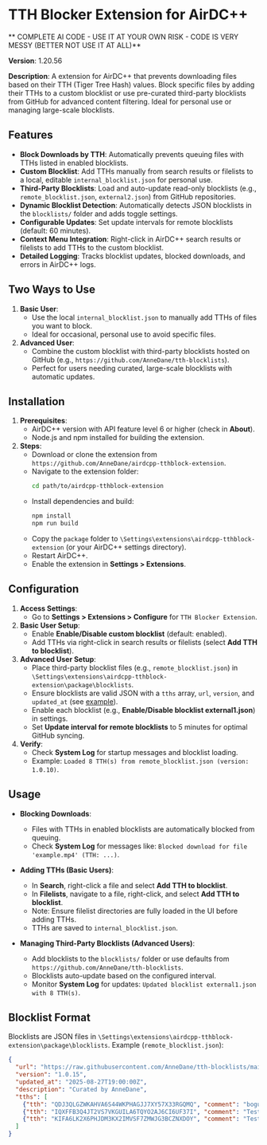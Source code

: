 # TTH Blocker Extension for AirDC++

** COMPLETE AI CODE - USE IT AT YOUR OWN RISK - CODE IS VERY MESSY (BETTER NOT USE IT AT ALL)**

**Version**: 1.20.56

**Description**: A extension for AirDC++ that prevents downloading files based on their TTH (Tiger Tree Hash) values. Block specific files by adding their TTHs to a custom blocklist or use pre-curated third-party blocklists from GitHub for advanced content filtering. Ideal for personal use or managing large-scale blocklists.

## Features
- **Block Downloads by TTH**: Automatically prevents queuing files with TTHs listed in enabled blocklists.
- **Custom Blocklist**: Add TTHs manually from search results or filelists to a local, editable `internal_blocklist.json` for personal use.
- **Third-Party Blocklists**: Load and auto-update read-only blocklists (e.g., `remote_blocklist.json`, `external2.json`) from GitHub repositories.
- **Dynamic Blocklist Detection**: Automatically detects JSON blocklists in the `blocklists/` folder and adds toggle settings.
- **Configurable Updates**: Set update intervals for remote blocklists (default: 60 minutes).
- **Context Menu Integration**: Right-click in AirDC++ search results or filelists to add TTHs to the custom blocklist.
- **Detailed Logging**: Tracks blocklist updates, blocked downloads, and errors in AirDC++ logs.

## Two Ways to Use
1. **Basic User**:
   - Use the local `internal_blocklist.json` to manually add TTHs of files you want to block.
   - Ideal for occasional, personal use to avoid specific files.
2. **Advanced User**:
   - Combine the custom blocklist with third-party blocklists hosted on GitHub (e.g., `https://github.com/AnneDane/tth-blocklists`).
   - Perfect for users needing curated, large-scale blocklists with automatic updates.

## Installation
1. **Prerequisites**:
   - AirDC++ version with API feature level 6 or higher (check in **About**).
   - Node.js and npm installed for building the extension.
2. **Steps**:
   - Download or clone the extension from `https://github.com/AnneDane/airdcpp-tthblock-extension`.
   - Navigate to the extension folder:
     ```bash
     cd path/to/airdcpp-tthblock-extension
     ```
   - Install dependencies and build:
     ```bash
     npm install
     npm run build
     ```
   - Copy the `package` folder to `\Settings\extensions\airdcpp-tthblock-extension` (or your AirDC++ settings directory).
   - Restart AirDC++.
   - Enable the extension in **Settings > Extensions**.

## Configuration
1. **Access Settings**:
   - Go to **Settings > Extensions > Configure** for `TTH Blocker Extension`.
2. **Basic User Setup**:
   - Enable **Enable/Disable custom blocklist** (default: enabled).
   - Add TTHs via right-click in search results or filelists (select **Add TTH to blocklist**).
3. **Advanced User Setup**:
   - Place third-party blocklist files (e.g., `remote_blocklist.json`) in `\Settings\extensions\airdcpp-tthblock-extension\package\blocklists`.
   - Ensure blocklists are valid JSON with a `tths` array, `url`, `version`, and `updated_at` (see [example](#blocklist-format)).
   - Enable each blocklist (e.g., **Enable/Disable blocklist external1.json**) in settings.
   - Set **Update interval for remote blocklists** to 5 minutes for optimal GitHub syncing.
4. **Verify**:
   - Check **System Log** for startup messages and blocklist loading.
   - Example: `Loaded 8 TTH(s) from remote_blocklist.json (version: 1.0.10)`.

## Usage
- **Blocking Downloads**:
  - Files with TTHs in enabled blocklists are automatically blocked from queuing.
  - Check **System Log** for messages like: `Blocked download for file 'example.mp4' (TTH: ...)`.

- **Adding TTHs (Basic Users)**:
  - In **Search**, right-click a file and select **Add TTH to blocklist**.
  - In **Filelists**, navigate to a file, right-click, and select **Add TTH to blocklist**.
  - Note: Ensure filelist directories are fully loaded in the UI before adding TTHs.
  - TTHs are saved to `internal_blocklist.json`.

- **Managing Third-Party Blocklists (Advanced Users)**:
  - Add blocklists to the `blocklists/` folder or use defaults from `https://github.com/AnneDane/tth-blocklists`.
  - Blocklists auto-update based on the configured interval.
  - Monitor **System Log** for updates: `Updated blocklist external1.json with 8 TTH(s)`.

## Blocklist Format
Blocklists are JSON files in `\Settings\extensions\airdcpp-tthblock-extension\package\blocklists`. Example (`remote_blocklist.json`):
```json
{
  "url": "https://raw.githubusercontent.com/AnneDane/tth-blocklists/main/blocklists/remote_blocklist.json",
  "version": "1.0.15",
  "updated_at": "2025-08-27T19:00:00Z",
  "description": "Curated by AnneDane",
  "tths": [
    {"tth": "QDJ3QLGZWKAHVA6S44WKPHAGJJ7XY57X33RGQMQ", "comment": "bogus filename", "timestamp": "2025-08-26T17:20:00Z"},
    {"tth": "IQXFFB3Q4JT2VS7VKGUILA6TQYO2AJ6CI6UF37I", "comment": "Test file 1", "timestamp": "2025-08-26T17:20:00Z"},
    {"tth": "KIFA6LK2X6PHJDM3KX2IMVSF7ZMWJG3BCZNXDOY", "comment": "Test file 2", "timestamp": "2025-08-26T17:20:00Z"}
  ]
}